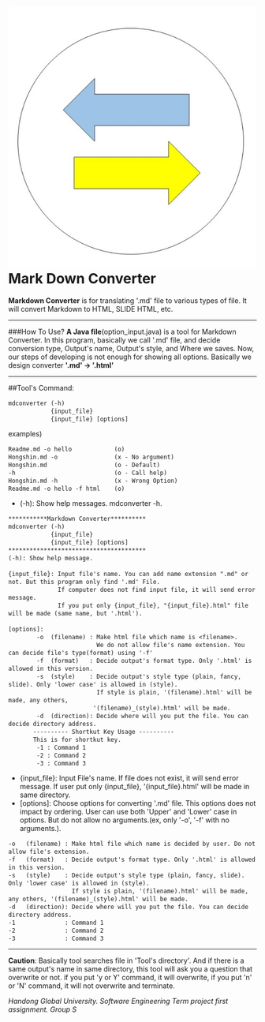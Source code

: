 ![logo](Logo.jpg)
Mark Down Converter
===========
**Markdown Converter** is for translating '.md' file to various types of file. It will convert Markdown to HTML, SLIDE HTML, etc.
- - - -
###How To Use?
__A Java file__(option_input.java) is a tool for Markdown Converter.
In this program, basically we call '.md' file, and decide conversion type, Output's name, Output's style, and Where we saves. Now, our steps of developing is not enough for showing all options. Basically we design converter **'.md' -> '.html'**
- - - -
##Tool's Command:
```
mdconverter (-h) 
            {input_file}
            {input_file} [options]
```
examples)
```
Readme.md -o hello            (o)
Hongshin.md -o                (x - No argument)
Hongshin.md                   (o - Default)
-h                            (o - Call help)
Hongshin.md -h                (x - Wrong Option)
Readme.md -o hello -f html    (o)
```
   * (-h): Show help messages. mdconverter -h.
```
***********Markdown Converter**********
mdconverter (-h)
            {input_file}
            {input_file} [options]      
***************************************
(-h): Show help message.

{input_file}: Input file's name. You can add name extension ".md" or not. But this program only find '.md' File.
              If computer does not find input file, it will send error message.
              If you put only {input_file}, "{input_file}.html" file will be made (same name, but '.html').

[options]: 
        -o  (filename) : Make html file which name is <filename>.
                         We do not allow file's name extension. You can decide file's type(format) using '-f'
        -f  (format)   : Decide output's format type. Only '.html' is allowed in this version.
        -s  (style)    : Decide output's style type (plain, fancy, slide). Only 'lower case' is allowed in (style). 
                         If style is plain, '(filename).html' will be made, any others,
                        '(filename)_(style).html' will be made.
        -d  (direction): Decide where will you put the file. You can decide directory address.
       ---------- Shortkut Key Usage ----------           
       This is for shortkut key.
        -1 : Command 1 
        -2 : Command 2
        -3 : Command 3
```
   * {input_file}: Input File's name. If file does not exist, it will send error message. If user put only {input_file}, '{input_file}.html' will be made in same directory.
   * [options]: Choose options for converting '.md' file. This options does not impact by ordering. User can use both 'Upper' and 'Lower' case in options. But do not allow no arguments.(ex, only '-o', '-f' with no arguments.).
```
-o   (filename) : Make html file which name is decided by user. Do not allow file's extension.
-f   (format)   : Decide output's format type. Only '.html' is allowed in this version.
-s   (style)    : Decide output's style type (plain, fancy, slide). Only 'lower case' is allowed in (style).
                  If style is plain, '(filename).html' will be made, any others, '(filename)_(style).html' will be made.
-d   (direction): Decide where will you put the file. You can decide directory address.
-1              : Command 1
-2              : Command 2
-3              : Command 3
```

----------
 __Caution__: Basically tool searches file in 'Tool's directory'. And if there is a same output's name in same directory, this tool will ask you a question that overwrite or not. if you put 'y or Y' command, it will overwrite, if you put 'n' or 'N' command, it will not overwrite and terminate. 
 
_Handong Global University.
Software Engineering Term project first assignment.
Group S_
